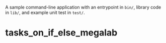 A sample command-line application with an entrypoint in `bin/`, library code
in `lib/`, and example unit test in `test/`.
# tasks_on_if_else_megalab
